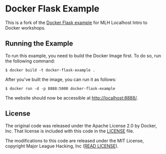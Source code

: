 # Docker Flask Example

This is a fork of the [Docker Flask example][1] for MLH Localhost Intro
to Docker workshops.

## Running the Example

To run this example, you need to build the Docker Image first. To do so, run
the following command:

```
$ docker build -t docker-flask-example .
```

After you've built the image, you can run it as follows:

```
$ docker run -d -p 8888:5000 docker-flask-example
```

The website should now be accessible at [http://localhost:8888/][2].

## License

The original code was released under the Apache License 2.0 by Docker, Inc.
That license is included with this code in the [LICENSE](LICENSE) file.

The modifications to this code are released under the MIT License, copyright 
Major League Hacking, Inc ([READ LICENSE](../README.md)).

[1]: https://github.com/docker/labs/tree/master/beginner/flask-app
[2]: http://localhost:8888
